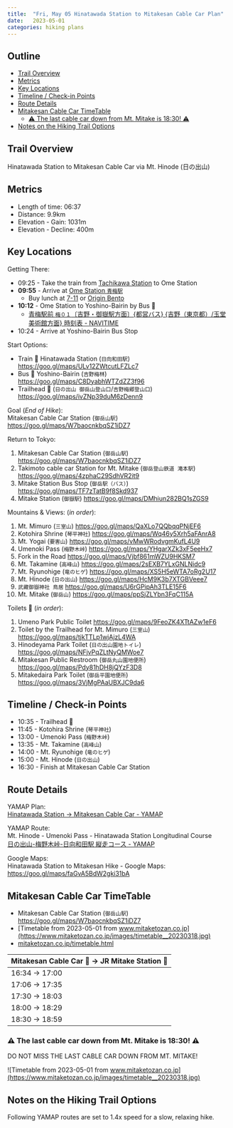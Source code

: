 ```yaml
---
title:  "Fri, May 05 Hinatawada Station to Mitakesan Cable Car Plan"
date:   2023-05-01
categories: hiking plans
---
```


## Outline<!-- omit in toc -->
* [Trail Overview](#trail-overview)
* [Metrics](#metrics)
* [Key Locations](#key-locations)
* [Timeline / Check-in Points](#timeline--check-in-points)
* [Route Details](#route-details)
* [Mitakesan Cable Car TimeTable](#mitakesan-cable-car-timetable)
  * [⚠️ The last cable car down from Mt. Mitake is 18:30! ⚠️](#️-the-last-cable-car-down-from-mt-mitake-is-1830-️)
* [Notes on the Hiking Trail Options](#notes-on-the-hiking-trail-options)

## Trail Overview
Hinatawada Station to Mitakesan Cable Car via Mt. Hinode (日の出山)

## Metrics
* Length of time: 06:37
* Distance: 9.9km
* Elevation - Gain: 1031m
* Elevation - Decline: 400m

## Key Locations
Getting There:
* 09:25 - Take the train from [Tachikawa Station](https://goo.gl/maps/ahTHBtaAz83m62LE9) to Ome Station
* **09:55** - Arrive at [Ome Station `青梅駅`](https://goo.gl/maps/ybqDVsbAiSBhnpyT6)
  * Buy lunch at [7-11](https://goo.gl/maps/9txtDyhHaVFajn719) or [Origin Bento](https://goo.gl/maps/7zyHUgvDRyso3vRq7)
* **10:12** - Ome Station to Yoshino-Bairin by Bus 🚌
  * [青梅駅前 `梅０１`〔吉野・御嶽駅方面〕{都営バス} {吉野（東京都）/玉堂美術館方面} 時刻表 - NAVITIME](https://www.navitime.co.jp/diagram/bus/00016563/00004191/1/?year=2023&month=05&day=05&segment=1)
* 10:24 - Arrive at Yoshino-Bairin Bus Stop

Start Options:
* Train 🚉 Hinatawada Station (`日向和田駅`) <https://goo.gl/maps/ULv12ZWtcutLFZLc7>
* Bus 🚌 Yoshino-Bairin (`吉野梅林`) <https://goo.gl/maps/C8DyabhWTZdZZ3f96>
* Trailhead 🥾 (`日の出山 御岳山登山口`/`吉野梅郷登山口`) <https://goo.gl/maps/ivZNp39duM6zDenn9>

Goal (_End of Hike_):  
Mitakesan Cable Car Station (`御岳山駅`) <https://goo.gl/maps/W7baocnkbqSZ1iDZ7>

Return to Tokyo:  
1. Mitakesan Cable Car Station (`御岳山駅`) <https://goo.gl/maps/W7baocnkbqSZ1iDZ7>
1. Takimoto cable car Station for Mt. Mitake (`御岳登山鉄道 滝本駅`) <https://goo.gl/maps/4zphaC29SdhVR2it9>
1. Mitake Station Bus Stop (`御岳駅（バス）`) <https://goo.gl/maps/TF7zTatB9f8Skd937>
1. Mitake Station (`御嶽駅`) <https://goo.gl/maps/DMhiun282BQ1sZGS9>

Mountains & Views: (_in order_):
1. Mt. Mimuro (`三室山`) <https://goo.gl/maps/QaXLo7QQbqqPNjEF6>
1. Kotohira Shrine (`琴平神社`) <https://goo.gl/maps/Wq46y5Xrh5aFAnrA8>
1. Mt. Yogai (`要害山`) <https://goo.gl/maps/vMwWRodvgmKufL4U9>
1. Umenoki Pass (`梅野木峠`) <https://goo.gl/maps/YHgarXZk3xF5eeHx7>
1. Fork in the Road <https://goo.gl/maps/Vjbf861mWZU9HKSM7>
1. Mt. Takamine (`高峰山`) <https://goo.gl/maps/2sEXB7YLxGNLNidc9>
1. Mt. Ryunohige (`竜のヒゲ`) <https://goo.gl/maps/XS5H5eWTA7oRg2U17>
1. Mt. Hinode (`日の出山`) <https://goo.gl/maps/HcM9K3b7XTGBVeee7>
1. `武藏御嶽神社 鳥居` <https://goo.gl/maps/U6rGPipAh3TLE15F6>
1. Mt. Mitake (`御岳山`) <https://goo.gl/maps/ppSjZLYbn3FqC115A>

Toilets 🚽 (_in order_):
1. Umeno Park Public Toilet <https://goo.gl/maps/9FeoZK4XTtAZw1eF6>
1. Toilet by the Trailhead for Mt. Mimuro (`三室山`) <https://goo.gl/maps/tjkTTLp1wjAjzL4WA>
1. Hinodeyama Park Toilet (`日の出山園地トイレ`) <https://goo.gl/maps/NFjvPqZLtNyQMWoe7>
1. Mitakesan Public Restroom (`御岳丸山園地便所`) <https://goo.gl/maps/Pdy81hDH8jQYzF3D8>
1. Mitakedaira Park Toilet (`御岳平園地便所`) <https://goo.gl/maps/3VjMgPAaUBXJC9da6>

## Timeline / Check-in Points
* 10:35 - Trailhead 🥾
* 11:45 - Kotohira Shrine (`琴平神社`)
* 13:00 - Umenoki Pass (`梅野木峠`)
* 13:35 - Mt. Takamine (`高峰山`)
* 14:00 - Mt. Ryunohige (`竜のヒゲ`)
* 15:00 - Mt. Hinode (`日の出山`)
* 16:30 - Finish at Mitakesan Cable Car Station

## Route Details
YAMAP Plan:  
[Hinatawada Station -> Mitakesan Cable Car - YAMAP](https://yamap.com/plans/code/GRLwFtW60TK04NY-nLeTZLeymIrU7qWER8WWBxkgJNhrvEKkKXXsCKbmncLQ2_2rMoI)

YAMAP Route:  
Mt. Hinode - Umenoki Pass - Hinatawada Station Longitudinal Course  
[日の出山-梅野木峠-日向和田駅 縦走コース - YAMAP](https://yamap.com/model-courses/15926)

Google Maps:  
Hinatawada Station to Mitakesan Hike - Google Maps: <https://goo.gl/maps/faGvA5BdW2gki31bA>

## Mitakesan Cable Car TimeTable
* Mitakesan Cable Car Station (`御岳山駅`) <https://goo.gl/maps/W7baocnkbqSZ1iDZ7>
* [Timetable from 2023-05-01 from www.mitaketozan.co.jp](https://www.mitaketozan.co.jp/images/timetable__20230318.jpg)
* [mitaketozan.co.jp/timetable.html](https://www.mitaketozan.co.jp/timetable.html)

| Mitakesan Cable Car 🚠 -> JR Mitake Station 🚉 |
| -------------------------------------------- |
| 16:34 -> 17:00                               |
| 17:06 -> 17:35                               |
| 17:30 -> 18:03                               |
| 18:00 -> 18:29                               |
| 18:30 -> 18:59                               |

### ⚠️ The last cable car down from Mt. Mitake is 18:30! ⚠️
DO NOT MISS THE LAST CABLE CAR DOWN FROM MT. MITAKE!

![Timetable from 2023-05-01 from www.mitaketozan.co.jp](https://www.mitaketozan.co.jp/images/timetable__20230318.jpg)

## Notes on the Hiking Trail Options
Following YAMAP routes are set to 1.4x speed for a slow, relaxing hike.
